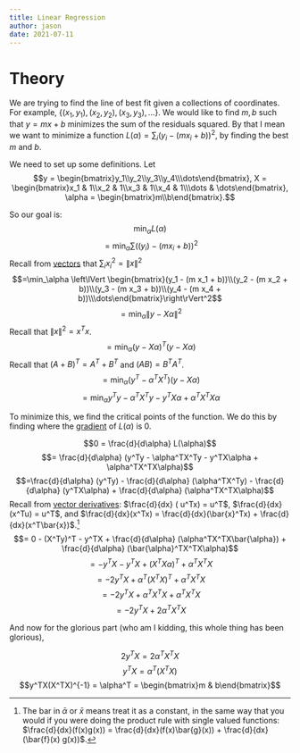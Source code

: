 ```yaml
---
title: Linear Regression
author: jason
date: 2021-07-11
---
```


# Theory

We are trying to find the line of best fit given a collections of coordinates. 
For example, $\{(x_1, y_1), (x_2,y_2), (x_3, y_3), \dots\}$. We would like to
find $m,b$ such that $y = mx + b$ minimizes the sum of the residuals squared. By
that I mean we want to minimize a function $L(\alpha) = \sum_i (y_i - (mx_i + b))^2$, by
finding the best $m$ and $b$.

We need to set up some definitions. Let
$$y = \begin{bmatrix}y_1\\y_2\\y_3\\y_4\\\dots\end{bmatrix},
X = \begin{bmatrix}x_1 & 1\\x_2 & 1\\x_3 & 1\\x_4 & 1\\\dots & \dots\end{bmatrix},
\alpha = \begin{bmatrix}m\\b\end{bmatrix}.$$

So our goal is:
$$\min_\alpha L(\alpha)$$
$$=\min_\alpha \sum ((y_i) - (m x_i + b))^2$$
Recall from [vectors](articles/vectors.html) that $\sum_i x_i^2 =
\lVert x \rVert^2$
$$=\min_\alpha \left\lVert \begin{bmatrix}(y_1 - (m x_1 + b))\\(y_2 - (m x_2 + b))\\(y_3 - (m x_3 + b))\\(y_4 - (m x_4 + b))\\\dots\end{bmatrix}\right\rVert^2$$
$$=\min_\alpha \lVert y - X\alpha\rVert^2$$
Recall that $\lVert x \rVert^2 = x^Tx$.
$$=\min_\alpha (y-X\alpha)^T(y - X\alpha)$$
Recall that $(A + B)^T = A^T + B^T$ and $(AB)=B^TA^T$.
$$=\min_\alpha (y^T - \alpha^TX^T)(y - X\alpha)$$
$$=\min_\alpha y^Ty - \alpha^TX^Ty - y^TX\alpha + \alpha^TX^TX\alpha$$

To minimize this, we find the critical points of the function. We do this by finding where
the [gradient](articles/gradient.html) of $L(\alpha)$ is $0$.

$$0 = \frac{d}{d\alpha} L(\alpha)$$
$$= \frac{d}{d\alpha} (y^Ty - \alpha^TX^Ty - y^TX\alpha + \alpha^TX^TX\alpha)$$
$$=\frac{d}{d\alpha} (y^Ty) - \frac{d}{d\alpha} (\alpha^TX^Ty) - \frac{d}{d\alpha} (y^TX\alpha) + \frac{d}{d\alpha} (\alpha^TX^TX\alpha)$$
Recall from [vector derivatives](articles/vector_derivatives.html): $\frac{d}{dx} ( u^Tx)
= u^T$, $\frac{d}{dx} (x^Tu) = u^T$, and $\frac{d}{dx}(x^Tx) =
\frac{d}{dx}(\bar{x}^Tx) + \frac{d}{dx}(x^T\bar{x})$.[^1]
$$= 0 - (X^Ty)^T - y^TX + \frac{d}{d\alpha} (\alpha^TX^TX\bar{\alpha}) + \frac{d}{d\alpha} (\bar{\alpha}^TX^TX\alpha)$$
$$= -y^TX - y^TX + (X^TX\alpha)^T + \alpha^TX^TX$$
$$=-2y^TX + \alpha^T(X^TX)^T + \alpha^TX^TX$$
$$=-2y^TX + \alpha^TX^TX + \alpha^TX^TX$$
$$=-2y^TX + 2\alpha^TX^TX$$

And now for the glorious part (who am I kidding, this whole thing has been
glorious),

$$2y^TX=2\alpha^TX^TX$$
$$y^TX=\alpha^T(X^TX)$$
$$y^TX(X^TX)^{-1} = \alpha^T = \begin{bmatrix}m & b\end{bmatrix}$$

[^1]: The bar in $\bar{\alpha}$ or $\bar{x}$ means treat it as a constant, in
  the same way that you would if you were doing the product rule with single
  valued functions: $\frac{d}{dx}(f(x)g(x)) = \frac{d}{dx}(f(x)\bar{g}(x)) +
  \frac{d}{dx}(\bar{f}(x) g(x))$.

